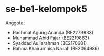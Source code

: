 # se-be1-kelompok5

Anggota:
- Rachmat Agung Ananda      (BE2279833)
- Muhammad Abid Fajar       (BE2219863)
- Syaddad Auliarahman       (BE2170681)
- Rahma Khairun'nisa Nailah (BE2064986)
